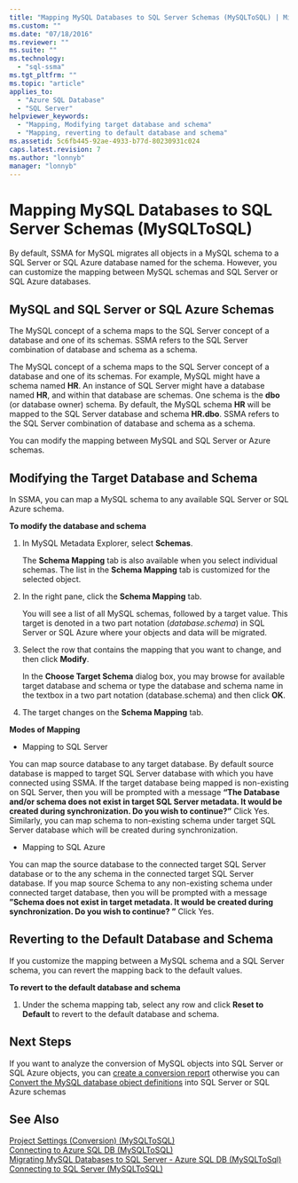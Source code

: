 ```yaml
---
title: "Mapping MySQL Databases to SQL Server Schemas (MySQLToSQL) | Microsoft Docs"
ms.custom: ""
ms.date: "07/18/2016"
ms.reviewer: ""
ms.suite: ""
ms.technology: 
  - "sql-ssma"
ms.tgt_pltfrm: ""
ms.topic: "article"
applies_to: 
  - "Azure SQL Database"
  - "SQL Server"
helpviewer_keywords: 
  - "Mapping, Modifying target database and schema"
  - "Mapping, reverting to default database and schema"
ms.assetid: 5c6fb445-92ae-4933-b77d-80230931c024
caps.latest.revision: 7
ms.author: "lonnyb"
manager: "lonnyb"
---
```

# Mapping MySQL Databases to SQL Server Schemas (MySQLToSQL)
By default, SSMA for MySQL migrates all objects in a MySQL schema to a SQL Server or SQL Azure database named for the schema. However, you can customize the mapping between MySQL schemas and SQL Server or SQL Azure databases.  
  
## MySQL and SQL Server or SQL Azure Schemas  
The MySQL concept of a schema maps to the SQL Server  concept of a database and one of its schemas. SSMA refers to the SQL Server combination of database and schema as a schema.  
  
The MySQL concept of a schema maps to the SQL Server concept of a database and one of its schemas. For example, MySQL might have a schema named **HR**. An instance of SQL Server might have a database named **HR**, and within that database are schemas. One schema is the **dbo** (or database owner) schema. By default, the MySQL schema **HR** will be mapped to the SQL Server database and schema **HR.dbo**. SSMA refers to the SQL Server combination of database and schema as a schema.  
  
You can modify the mapping between MySQL and SQL Server or Azure schemas.  
  
## Modifying the Target Database and Schema  
In SSMA, you can map a MySQL schema to any available SQL Server or SQL Azure schema.  
  
**To modify the database and schema**  
  
1.  In MySQL Metadata Explorer, select **Schemas**.  
  
    The **Schema Mapping** tab is also available when you select individual schemas. The list in the **Schema Mapping** tab is customized for the selected object.  
  
2.  In the right pane, click the **Schema Mapping** tab.  
  
    You will see a list of all MySQL schemas, followed by a target value. This target is denoted in a two part notation (*database.schema*) in SQL Server or SQL Azure where your objects and data will be migrated.  
  
3.  Select the row that contains the mapping that you want to change, and then click **Modify**.  
  
    In the **Choose Target Schema** dialog box, you may browse for available target database and schema or type the database and schema name in the textbox in a two part notation (database.schema) and then click **OK**.  
  
4.  The target changes on the **Schema Mapping** tab.  
  
**Modes of Mapping**  
  
-   Mapping to SQL Server  
  
You can map source database to any target database. By default source database is mapped to target SQL Server database with which you have connected using SSMA. If the target database being mapped is non-existing on SQL Server, then you will be prompted with a message **“The Database and/or schema does not exist in target SQL Server metadata. It would be created during synchronization. Do you wish to continue?”** Click Yes. Similarly, you can map schema to non-existing schema under target SQL Server database which will be created during synchronization.  
  
-   Mapping to SQL Azure  
  
You can map the source database to the connected target SQL Server database or to the any schema in the connected target SQL Server database. If you map source Schema to any non-existing schema under connected target database, then you will be prompted with a message **”Schema does not exist in target metadata. It would be created during synchronization. Do you wish to continue? ”** Click Yes.  
  
## Reverting to the Default Database and Schema  
If you customize the mapping between a MySQL schema and a SQL Server schema, you can revert the mapping back to the default values.  
  
**To revert to the default database and schema**  
  
1.  Under the schema mapping tab, select any row and click **Reset to Default** to revert to the default database and schema.  
  
## Next Steps  
If you want to analyze the conversion of MySQL objects into SQL Server or SQL Azure objects, you can [create a conversion report](http://msdn.microsoft.com/en-us/2a56a003-3b0f-453a-963c-00c9e40933ec) otherwise you can [Convert the MySQL database object definitions](http://msdn.microsoft.com/en-us/ac21850b-fb32-4704-9985-5759b7c688c7) into SQL Server or SQL Azure schemas  
  
## See Also  
[Project Settings &#40;Conversion&#41; &#40;MySQLToSQL&#41;](../../ssma/mysql/project-settings--conversion---mysqltosql-.md)  
[Connecting to Azure SQL DB &#40;MySQLToSQL&#41;](../../ssma/mysql/connecting-to-azure-sql-db--mysqltosql-.md)  
[Migrating MySQL Databases to SQL Server - Azure SQL DB &#40;MySQLToSql&#41;](../../ssma/mysql/migrating-mysql-databases-to-sql-server---azure-sql-db--mysqltosql-.md)  
[Connecting to SQL Server &#40;MySQLToSQL&#41;](../../ssma/mysql/connecting-to-sql-server--mysqltosql-.md)  
  
